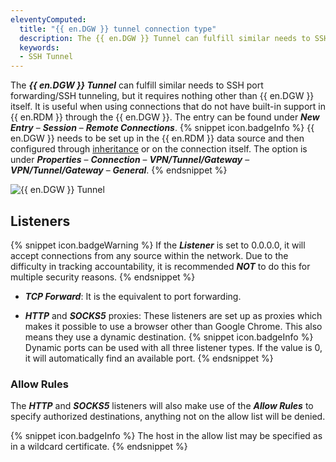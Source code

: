 ```yaml
---
eleventyComputed:
  title: "{{ en.DGW }} tunnel connection type"
  description: The {{ en.DGW }} Tunnel can fulfill similar needs to SSH port forwarding/SSH tunneling, but it requires nothing other than {{ en.DGW }} itself.
  keywords:
  - SSH Tunnel
---
```

The ***{{ en.DGW }} Tunnel*** can fulfill similar needs to SSH port forwarding/SSH tunneling, but it requires nothing other than {{ en.DGW }} itself. It is useful when using connections that do not have built-in support in {{ en.RDM }} through the {{ en.DGW }}. The entry can be found under ***New Entry*** – ***Session*** – ***Remote Connections***.
{% snippet icon.badgeInfo %}
{{ en.DGW }} needs to be set up in the {{ en.RDM }} data source and then configured through [inheritance](/kb/remote-desktop-manager/knowledge-base/inheritance/) or on the connection itself. The option is under ***Properties*** – ***Connection*** – ***VPN/Tunnel/Gateway*** – ***VPN/Tunnel/Gateway*** – ***General***.
{% endsnippet %}

![{{ en.DGW }} Tunnel](https://cdnweb.devolutions.net/docs/en/kb/KB0116.png)
## Listeners
{% snippet icon.badgeWarning %}
If the ***Listener*** is set to 0.0.0.0, it will accept connections from any source within the network. Due to the difficulty in tracking accountability, it is recommended ***NOT*** to do this for multiple security reasons.
{% endsnippet %}

* ***TCP Forward***: It is the equivalent to port forwarding.

* ***HTTP*** and ***SOCKS5*** proxies: These listeners are set up as proxies which makes it possible to use a browser other than Google Chrome. This also means they use a dynamic destination.
{% snippet icon.badgeInfo %}
Dynamic ports can be used with all three listener types. If the value is 0, it will automatically find an available port.
{% endsnippet %}

### Allow Rules
The ***HTTP*** and ***SOCKS5*** listeners will also make use of the ***Allow Rules*** to specify authorized destinations, anything not on the allow list will be denied.

{% snippet icon.badgeInfo %}
The host in the allow list may be specified as in a wildcard certificate.
{% endsnippet %}
